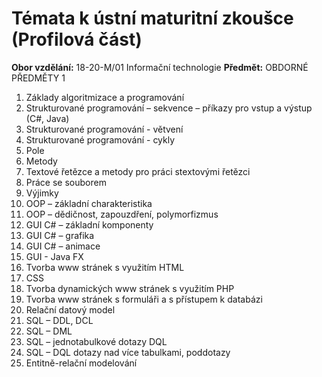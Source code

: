 # Témata k ústní maturitní zkoušce (Profilová část)

**Obor vzdělání:** 18-20-M/01 Informační technologie
**Předmět:** OBDORNÉ PŘEDMĚTY 1

1. Základy algoritmizace a programování
2. Strukturované programování – sekvence – příkazy pro vstup a výstup (C#, Java)
3. Strukturované programování - větvení
4. Strukturované programování - cykly
5. Pole
6. Metody
7. Textové řetězce a metody pro práci stextovými řetězci
8. Práce se souborem
9. Výjimky
10. OOP – základní charakteristika
11. OOP – dědičnost, zapouzdření, polymorfizmus
12. GUI  C# – základní komponenty
13. GUI C# – grafika
14. GUI C#  – animace
15. GUI - Java FX
16. Tvorba www stránek s využitím HTML
17. CSS
18. Tvorba dynamických www stránek s využitím PHP
19. Tvorba www stránek s formuláři a s přístupem k databázi
20. Relační datový model
21. SQL – DDL, DCL
22. SQL – DML
23. SQL – jednotabulkové dotazy DQL
24. SQL – DQL dotazy nad více tabulkami, poddotazy
25. Entitně-relační modelování